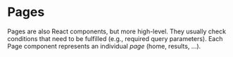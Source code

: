 # Pages
Pages are also React components, but more high-level. They usually check conditions that need to be fulfilled (e.g., required query parameters). Each Page component represents an individual *page* (home, results, ...).